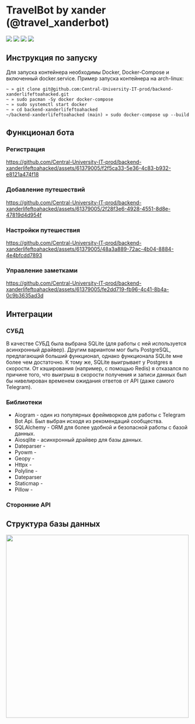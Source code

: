 # TravelBot by xander (@travel_xanderbot)

<a target="_blank" href="https://github.com/docker"><img src="https://img.shields.io/badge/Docker-blue"/></a> </a> 
<a target="_blank" href="https://github.com/aiogram"><img src="https://img.shields.io/badge/Aiogram-blue"/></a> </a> 
<a target="_blank" href="https://github.com/sqlite"><img src="https://img.shields.io/badge/SQLite-gray"/></a> </a> 
<a target="_blank" href="https://github.com/python"><img src="https://img.shields.io/badge/Python-yellow"/></a> </a> 

## Инструкция по запуску
Для запуска контейнера необходимы Docker, Docker-Compose и включенный docker.service. Пример запуска контейнера на arch-linux:
```
~ » git clone git@github.com:Central-University-IT-prod/backend-xanderlifeftoahacked.git
~ » sudo pacman -Sy docker docker-compose
~ » sudo systemctl start docker
~ » cd backend-xanderlifeftoahacked
~/backend-xanderlifeftoahacked (main) » sudo docker-compose up --build
```

## Функционал бота
### Регистрация
https://github.com/Central-University-IT-prod/backend-xanderlifeftoahacked/assets/61379005/f2f5ca33-5e36-4c83-b932-e8121a474f18

### Добавление путешествий
https://github.com/Central-University-IT-prod/backend-xanderlifeftoahacked/assets/61379005/2f28f3e6-4928-4551-8d8e-47819d4d954f

### Настройки путешествия
https://github.com/Central-University-IT-prod/backend-xanderlifeftoahacked/assets/61379005/48a3a889-72ac-4b04-8884-4e4bfcdd7893

### Управление заметками
https://github.com/Central-University-IT-prod/backend-xanderlifeftoahacked/assets/61379005/fe2dd719-fb96-4c41-8b4a-0c9b3635ad3d



## Интеграции
### СУБД
В качестве СУБД была выбрана SQLite (для работы с ней используется асинхронный драйвер). Другим вариантом мог быть PostgreSQL, предлагающий больший функционал, однако функционала SQLite мне более чем достаточно. К тому же, SQLite выигрывает у Postgres в скорости.
От кэширования (например, с помощью Redis) я отказался по причине того, что выигрыш в скорости получения и записи данных был бы нивелирован временем ожидания ответов от API (даже самого Telegram).   
### Библиотеки
  * Aiogram - один из популярных фреймворков для работы с Telegram Bot Api. Был выбран исходя из рекомендаций сообщества.
  * SQLAlchemy - ORM для более удобной и безопасной работы с базой данных.
  * Aiosqlite - асинхронный драйвер для базы данных.
  * Dateparser - 
  * Pyowm - 
  * Geopy - 
  * Httpx - 
  * Polyline - 
  * Dateparser
  * Staticmap -
  * Pillow -
### Сторонние API


## Структура базы данных

<img src="https://github.com/Central-University-IT-prod/backend-xanderlifeftoahacked/blob/main/.readmemedia/database_schema.png" width="500"/>

